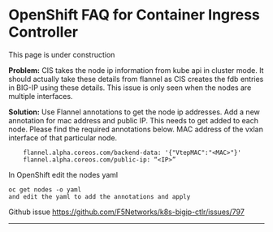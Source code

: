 # OpenShift FAQ for Container Ingress Controller

This page is under construction

**Problem:** CIS takes the node ip information from kube api in cluster mode. It should actually take these details from flannel as CIS creates the fdb entries in BIG-IP using these details. This issue is only seen when the nodes are multiple interfaces. 

**Solution:** Use Flannel annotations to get the node ip addresses. Add a new annotation for mac address and public IP. This needs to get added to each node. Please find the required annotations below. MAC address of the vxlan interface of that particular node.

```
    flannel.alpha.coreos.com/backend-data: '{"VtepMAC":"<MAC>"}'
    flannel.alpha.coreos.com/public-ip: “<IP>”
```
In OpenShift edit the nodes yaml

```
oc get nodes -o yaml
and edit the yaml to add the annotations and apply
```
Github issue https://github.com/F5Networks/k8s-bigip-ctlr/issues/797

---

